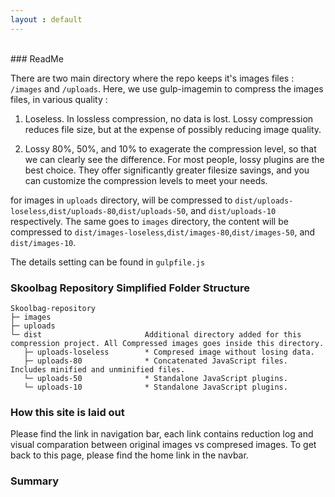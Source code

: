 ```yaml
---
layout : default
---
```

<br>
### ReadMe

There are two main directory where the repo keeps it's images files : `/images` and `/uploads`.
Here, we use gulp-imagemin to compress the images files, in various quality :

1. Loseless.  In lossless compression, no data is lost. Lossy compression reduces file size, but at the expense of possibly reducing image quality.

2. Lossy 80%, 50%, and 10% to exagerate the compression level, so that we can clearly see the difference.
For most people, lossy plugins are the best choice. They offer significantly greater filesize savings, and you can customize the compression levels to meet your needs.

for images in `uploads` directory, will be compressed to  `dist/uploads-loseless`,`dist/uploads-80`,`dist/uploads-50`, and `dist/uploads-10` respectively.
The same goes to `images` directory, the content will be compressed to  `dist/images-loseless`,`dist/images-80`,`dist/images-50`, and `dist/images-10`.

The details setting can be found in `gulpfile.js`


### Skoolbag Repository Simplified Folder Structure

```
Skoolbag-repository
├─ images
├─ uploads
└─ dist                       Additional directory added for this compression project. All Compressed images goes inside this directory.
   ├─ uploads-loseless        * Compresed image without losing data.
   ├─ uploads-80              * Concatenated JavaScript files. Includes minified and unminified files.
   └─ uploads-50              * Standalone JavaScript plugins.
   └─ uploads-10              * Standalone JavaScript plugins.

```

### How this site is laid out
Please find the link in navigation bar, each link contains reduction log and visual comparation between original images vs compresed images.
To get back to this page, please find the home link in the navbar.

### Summary

